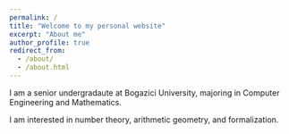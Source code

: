 ```yaml
---
permalink: /
title: "Welcome to my personal website"
excerpt: "About me"
author_profile: true
redirect_from: 
  - /about/
  - /about.html
---
```


I am a senior undergradaute at Bogazici University, majoring in Computer Engineering and Mathematics.

I am interested in number theory, arithmetic geometry, and formalization.